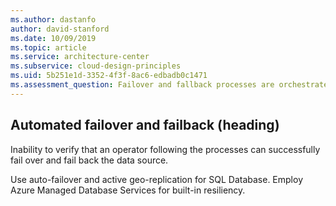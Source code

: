 ```yaml
---
ms.author: dastanfo
author: david-stanford
ms.date: 10/09/2019
ms.topic: article
ms.service: architecture-center
ms.subservice: cloud-design-principles
ms.uid: 5b251e1d-3352-4f3f-8ac6-edbadb0c1471
ms.assessment_question: Failover and fallback processes are orchestrated and tested
---
```

## Automated failover and failback (heading)

<div class="alert is-warning"><p>Inability to verify that an operator following the processes can successfully fail over and fail back the data source.</p></div>

Use auto-failover and active geo-replication for SQL Database. Employ Azure Managed Database Services for built-in resiliency.